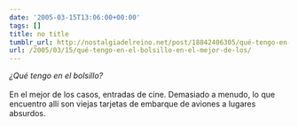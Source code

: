 ```yaml
---
date: '2005-03-15T13:06:00+00:00'
tags: []
title: no title
tumblr_url: http://nostalgiadelreino.net/post/18842406305/qué-tengo-en-el-bolsillo-en-el-mejor-de-los
url: /2005/03/15/qué-tengo-en-el-bolsillo-en-el-mejor-de-los/
---
```


<p><em>¿Qué tengo en el bolsillo?</em><br/><br/>En el mejor de los casos, entradas de cine. Demasiado a menudo, lo que encuentro allí son viejas tarjetas de embarque de aviones a lugares absurdos.</p><div class="blogger-post-footer"><img width="1" height="1" src="https://blogger.googleusercontent.com/tracker/1180118427259117074-8813860958494008138?l=nostalgiadelreino.blogspot.com" alt=""/></div>